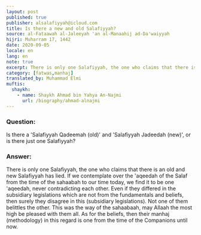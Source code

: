 ```yaml
---
layout: post
published: true
publisher: alsalafiyyah@icloud.com
title: Is there a new and old Salafiyyah?
source: al-Fataawah al-Jaleeyah 'an al-Manaahij ad-Da'waiyyah
hijri: Muharram 17, 1442
date: 2020-09-05
locale: en
lang: en
note: true
excerpt: There is only one Salafiyyah, the one who claims that there is an old and new Salafiyyah has lied. 
category: [fatwas,manhaj]
translated_by: Muhammad Elmi
muftis:
  shaykh: 
    - name: Shaykh Ahmad bin Yahya An-Najmi
      url: /biography/ahmad-alnajmi
---
```

### Question:
Is there a 'Salafiyyah Qadeemah (old)' and 'Salafiyyah Jadeedah (new)', or is there just one Salafiyyah?

### Answer:
There is only one Salafiyyah, the one who claims that there is an old and new Salafiyyah has lied. If we contemplate over the 'aqeedah of the Salaf from the time of the sahaabah to our time today, we find it to be one 'aqeedah, never contradicting each other. Even if they differed in the subsidiary legislations which are not from the fundamentals and beliefs, then surely they disagree in this (subsidiary legislations). Not one of them belittles the other. This was the way of the sahaabaah, may Allaah the most high be pleased with them all. As for the beliefs, then their manhaj (methodology) in this regard is one from the time of the Companions until now.
